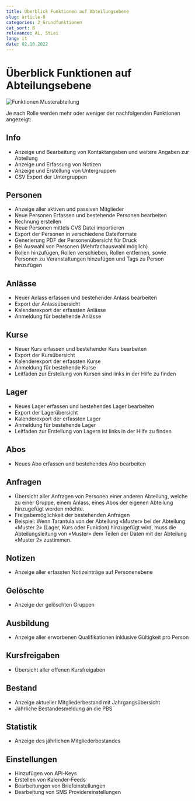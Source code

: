 ```yaml
---
title: Überblick Funktionen auf Abteilungsebene
slug: article-8
categories: 2_Grundfunktionen
cat_sort: B
relevance: AL, StLei
lang: it
date: 02.10.2022
---
```


# Überblick Funktionen auf Abteilungsebene

![Funktionen Musterabteilung](/docu/images/basicfunctions/funktionen_musterabteilung_de.jpg)

Je nach Rolle werden mehr oder weniger der nachfolgenden Funktionen angezeigt: 

## Info 
* Anzeige und Bearbeitung von Kontaktangaben und weitere Angaben zur Abteilung 
* Anzeige und Erfassung von Notizen 
* Anzeige und Erstellung von Untergruppen 
* CSV Export der Untergruppen 

## Personen 
* Anzeige aller aktiven und passiven Mitglieder 
* Neue Personen Erfassen und bestehende Personen bearbeiten 
* Rechnung erstellen  
* Neue Personen mittels CVS Datei importieren  
* Export der Personen in verschiedene Dateiformate  
* Generierung PDF der Personenübersicht für Druck 
* Bei Auswahl von Personen (Mehrfachauswahl möglich)
* Rollen hinzufügen, Rollen verschieben, Rollen entfernen, sowie Personen zu Veranstaltungen hinzufügen und Tags zu Person hinzufügen 

## Anlässe 
* Neuer Anlass erfassen und bestehender Anlass bearbeiten 
* Export der Anlassübersicht 
* Kalenderexport der erfassten Anlässe 
* Anmeldung für bestehende Anlässe  
 
## Kurse 
* Neuer Kurs erfassen und bestehender Kurs bearbeiten 
* Export der Kursübersicht 
* Kalenderexport der erfassten Kurse 
* Anmeldung für bestehende Kurse 
* Leitfäden zur Erstellung von Kursen sind links in der Hilfe zu finden

 
## Lager 
* Neues Lager erfassen und bestehendes Lager bearbeiten 
* Export der Lagerübersicht 
* Kalenderexport der erfassten Lager 
* Anmeldung für bestehende Lager  
* Leitfaden zur Erstellung von Lagern ist links in der Hilfe zu finden

## Abos 
* Neues Abo erfassen und bestehendes Abo bearbeiten  

## Anfragen 
* Übersicht aller Anfragen von Personen einer anderen Abteilung, welche zu einer Gruppe, einem Anlass, eines Abos der eigenen Abteilung hinzugefügt werden möchte. 
* Freigabemöglichkeit der bestehenden Anfragen 
* Beispiel: Wenn Tarantula von der Abteilung «Muster» bei der Abteilung «Muster 2» (Lager, Kurs oder Funktion) hinzugefügt wird, muss die Abteilungsleitung von «Muster» dem Teilen der Daten mit der Abteilung «Muster 2» zustimmen. 

## Notizen 
* Anzeige aller erfassten Notizeinträge auf Personenebene 

## Gelöschte 
* Anzeige der gelöschten Gruppen 

## Ausbildung 
* Anzeige aller erworbenen Qualifikationen inklusive Gültigkeit pro Person 

## Kursfreigaben
* Übersicht aller offenen Kursfreigaben  

## Bestand
* Anzeige aktueller Mitgliederbestand mit Jahrgangsübersicht 
* Jährliche Bestandesmeldung an die PBS 

## Statistik 
* Anzeige des jährlichen Mitgliederbestandes 

## Einstellungen 
* Hinzufügen von API-Keys 
* Erstellen von Kalender-Feeds 
* Bearbeitungen von Briefeinstellungen 
* Bearbeitung von SMS Providereinstellungen  
